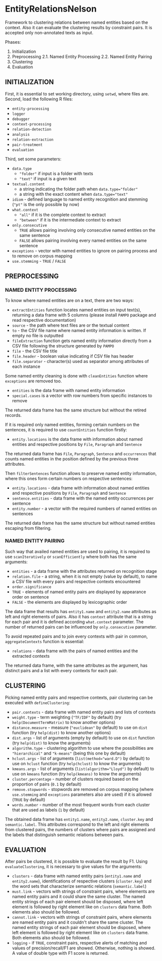 # EntityRelationsNelson
Framework to clustering relations between named entities based on the context. Also it can evaluate the clustering results by constraint pairs. It is accepted only non-annotated texts as input.

Phases:
 1. Initialization
 2. Preprocessing
    2.1. Named Entity Processing
    2.2. Named Entity Pairing
 3. Clustering
 4. Evaluation

## INITIALIZATION

First, it is essential to set working directory, using `setwd`, where files are.
Second, load the following R files:
* `entity-processing`
* `logger`
* `debugger`
* `context-processing`
* `relation-detection`
* `analysis`
* `relation-extraction`
* `pair-treatment`
* `evaluation`

Third, set some parameters:
* `data.type`
  * `"folder"` if input is a folder with texts
  * `"text"` if input is a given text
* `textual.content`
  * a string indicating the folder path when `data.type="folder"`
  * a string with the exact content when `data.type="text"`
* `idiom` - defined language to named entity recognition and stemming (`"pt"` is the only possible by now)
* `what.context`
  * `"all"` if it is the complete context to extract
  * `"between"` if it is the intermediate context to extract
* `only.consecutive`
  * `TRUE` allows pairing involving only consecutive named entities on the same sentence
  * `FALSE` allows pairing involving every named entities on the same sentence
* `exceptions` - vector with named entities to ignore on pairing process and to remove on corpus mapping 
* `use.stemming` - `TRUE` / `FALSE`



## PREPROCESSING

### NAMED ENTITY PROCESSING

To know where named entities are on a text, there are two ways:
* `extractEntities` function locates named entities on input text(s), returning a data frame with 5 columns (please install `PAMPO` package and read respective documentation)
 * `source` - the path where text files are or the textual content
 * `to` - the CSV file name where named entity information is written. If empty no file is outputted
* `fileExtraction` function gets named entity information directly from a CSV file following the structure generated by `PAMPO`
 * `file` - the CSV file title
 * `file.header` - boolean value indicating if CSV file has header
 * `file.separator` - character(s) used as separator among attributes of each instance

Some named entity cleaning is done with `cleanEntities` function where `exceptions` are removed too.
* `entities` is the data frame with named entity information
* `special.cases` is a vector with row numbers from specific instances to remove

The returned data frame has the same structure but without the retired records.


If it is required only named entities, forming certain numbers on the sentences, it is required to use `countEntities` function firstly:
* `entity.locations` is the data frame with information about named entities and respective positions by `File`, `Paragraph` and `Sentence`

The returned data frame has `File`, `Paragraph`, `Sentence` and `occurrences` that counts named entities in the position defined by the previous three attributes.


Then `filterSentences` function allows to preserve named entity information, where this ones form certain numbers on respective sentences:
* `entity.locations` - data frame with information about named entities and respective positions by `File`, `Paragraph` and `Sentence`
* `sentence.entities` - data frame with the named entity occurrences per sentence 
* `entity.number` - a vector with the required numbers of named entities on sentences

The returned data frame has the same structure but without named entities escaping from filtering.

### NAMED ENTITY PAIRING

Such way that availed named entities are used to pairing, it is required to use `scanIteratively` or `scanEfficiently` where both has the same arguments:
* `entities` - a data frame with the attributes returned on recognition stage
* `relation.file` - a string, when it is not empty (value by default), to name a CSV file with every pairs and respective contexts encountered
* `order.significance`
 * `TRUE` - elements of named entity pairs are displayed by appearance order on sentence
 * `FALSE` - the elements are displayed by lexicographic order
 
The data frame that results has `entity1.name` and `entity2.name` attributes as left and right elements of pairs. Also it has `context` attribute that is a string for each pair and it is defined according `what.context` parameter. The number of returned pairs can be influenced by `only.consecutive` parameter.

To avoid repeated pairs and to join every contexts with pair in common, `aggregateContexts` function is essential:
* `relations` - data frame with the pairs of named entities and the extracted contexts

The returned data frame, with the same attributes as the argument, has distinct pairs and a list with every contexts for each pair.



## CLUSTERING

Picking named entity pairs and respective contexts, pair clustering can be executed with `defineClustering`:
* `pair.contexts` - data frame with named entity pairs and lists of contexts
* `weight.type` - term weighting (`"TF/IDF"` by default) (try `help(DocumentTermMatrix)` to know another options)
* `distance.measure` - measure (`"euclidean"` by default) to use on `dist` function (try `help(dist)` to know another options)
* `dist.args` - list of arguments (empty by default) to use on `dist` function (try `help(dist)` to know the arguments)
* `algorithm.type` - clustering algorithm to use where the possibilities are `"hierarchical"` and `"k-means"` (being this one by default)
* `hclust.args` - list of arguments (`list(method="ward.D")` by default) to use on `hclust` function (try `help(hclust)` to know the arguments)
* `kmeans.args` - list of arguments (`list(algorithm="Lloyd")` by default) to use on `kmeans` function (try `help(kmeans)` to know the arguments)
* `cluster.percentage` - number of clusters required based on the proportion of pairs (`0.1` by default)
* `remove.stopwords` - stopwords are removed on corpus mapping (where `use.stemming` and `exceptions` parameters also are used) if it is allowed (`TRUE` by default) 
* `words.number` - number of the most frequent words from each cluster that are used as labels (`1` by default)

The obtained data frame has `entity1.name`, `entity2.name`, `cluster.key` and `semantic.label`. This attributes correspond to the left and right elements from clustered pairs, the numbers of clusters where pairs are assigned and the labels that distinguish semantic relations between pairs.



## EVALUATION

After pairs be clustered, it is possible to evaluate the result by F1. Using `evaluateClustering`, it is necessary to give values for the arguments:
* `clusters` - data frame with named entity pairs (`entity1.name` and `entity2.name`), identifications of respective clusters (`cluster.key`) and the word sets that characterize semantic relations (`semantic.label`)
* `must.link` - vectors with strings of constraint pairs, where elements are named entity pairs and it could share the same cluster. The named entity strings of each pair element should be disposed, where left element is followed by right element like on `clusters` data frame. Both elements also should be followed.
* `cannot.link` - vectors with strings of constraint pairs, where elements are named entity pairs and it couldn't share the same cluster. The named entity strings of each pair element should be disposed, where left element is followed by right element like on `clusters` data frame. Both elements also should be followed.
* `logging` - if `TRUE`, constraint pairs, respective alerts of matching and values of precision/recall/F1 are showed. Otherwise, nothing is showed.
A value of double type with F1 score is returned.

